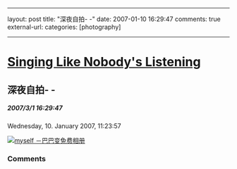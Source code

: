 
---
layout: post
title: "&#28145;&#22812;&#33258;&#25293;- -"
date: 2007-01-10 16:29:47
comments: true
external-url: 
categories: [photography]

---

				
# [Singing Like Nobody's Listening][1]

   [1]: index.html

## 深夜自拍- -

##### 2007/3/1 16:29:47

Wednesday, 10. January 2007, 11:23:57

  


  


[![myself －巴巴变免费相册][2]][3]

   [2]: http://photo.bababian.com/20070108/35D2481F6A2779BE85E147DE4E8C03E0_800.jpg (深夜自拍- -)
   [3]: http://www.bababian.com/phoinfo/35D2481F6A2779BE85E147DE4E8C03E0DT (点击查看照片的详细信息)

### Comments